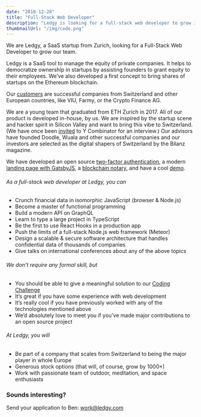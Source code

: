 ```yaml
---
date: "2018-12-28"
title: "Full-Stack Web Developer"
description: "Ledgy is looking for a full-stack web developer to grow it’s team. Join us to work on React, Node.js, Flow, and Meteor."
thumbnailUrl: "/img/code.png"
---
```


We are Ledgy, a SaaS startup from Zurich, looking for a Full-Stack Web Developer to grow our team.

Ledgy is a SaaS tool to manage the equity of private companies. It helps to democratize ownership in startups by assisting founders to grant equity to their employees. We’ve also developed a first concept to bring shares of startups on the Ethereum blockchain.

Our [customers](/) are successful companies from Switzerland and other European countries, like VIU, Farmy, or the Crypto Finance AG.

We are a young team that graduated from ETH Zurich in 2017. All of our product is developed in-house, by us. We are inspired by the startup scene and hacker spirit in Silicon Valley and want to bring this vibe to Switzerland. (We have once been [invited](https://blog.ledgy.com/our-interview-at-y-combinator-e1131fd89ecc) to Y Combinator for an interview.) Our advisors have founded Doodle, Wuala and other successful companies and our investors are selected as the digital shapers of Switzerland by the Bilanz magazine.

We have developed an open source [​two-factor authentication​](https://blog.meteor.com/tutorial-two-factor-authentication-with-meteor-and-totp-21d4a2f9ee51), a modern [​landing page with GatsbyJS​](https://github.com/morloy/ledgy.com), a [​blockchain notary​](https://blog.ledgy.com/the-ledgy-blockchain-notary-3fb3dc423aae), and have a cool [​demo​](https://demo.ledgy.com/).

###### As a full-stack web developer at Ledgy, you can
* Crunch financial data in isomorphic JavaScript (browser & Node.js)
* Become a master of functional programming
* Build a modern API on GraphQL
* Learn to type a large project in TypeScript
* Be the first to use React Hooks in a production app
* Push the limits of a full-stack Node.js web framework (Meteor)
* Design a scalable & secure software architecture that handles confidential data of thousands of companies
* Give talks on international conferences about any of the above topics

###### We don’t require any formal skill, but
* You should be able to give a meaningful solution to our [​Coding Challenge​](https://gist.github.com/morloy/40bc8469cef175c7607a437ac37d4110)
* It’s great if you have some experience with web development
* It’s really cool if you have previously worked with any of the technologies mentioned above
* We’d absolutely love to meet you if you’ve made major contributions to an open source project

###### At Ledgy, you will
* Be part of a company that scales from Switzerland to being the major player in whole Europe
* Generous stock options (that will, of course, grow by 1000×)
* Work with passionate team of outdoor, meditation, and space enthusiasts

### Sounds interesting?

Send your application to Ben: ​[work@ledgy.com​](mailto:work@ledgy.com)
